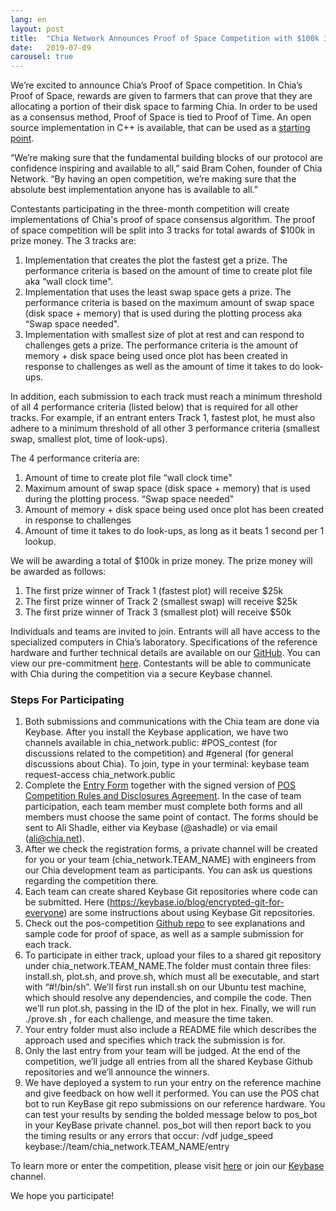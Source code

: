 ```yaml
---
lang: en
layout: post
title:  "Chia Network Announces Proof of Space Competition with $100k in Total Prize Money"
date:   2019-07-09
carousel: true
---
```


We’re excited to announce Chia’s Proof of Space competition. In Chia’s Proof of Space, rewards are given to farmers that can prove that they are allocating a portion of their disk space to farming Chia. In order to be used as a consensus method, Proof of Space is tied to Proof of Time. An open source implementation in C++ is available, that can be used as a [starting point](https://github.com/Chia-Network/proofofspace).

“We’re making sure that the fundamental building blocks of our protocol are confidence inspiring and available to all,” said Bram Cohen, founder of Chia Network. “By having an open competition, we’re making sure that the absolute best implementation anyone has is available to all.”

Contestants participating in the three-month competition will create implementations of Chia's proof of space consensus algorithm. The proof of space competition will be split into 3 tracks for total awards of $100k in prize money. The 3 tracks are:

1. Implementation that creates the plot the fastest get a prize. The performance criteria is based on the amount of time to create plot file aka “wall clock time".  
2. Implementation that uses the least swap space gets a prize. The performance criteria is based on the maximum amount of swap space (disk space + memory) that is used during the plotting process aka “Swap space needed".  
3. Implementation with smallest size of plot at rest and can respond to challenges gets a prize. The performance criteria is the amount of memory + disk space being used once plot has been created in response to challenges as well as the amount of time it takes to do look-ups.  

In addition, each submission to each track must reach a minimum threshold of all 4 performance criteria (listed below) that is required for all other tracks. For example, if an entrant enters Track 1, fastest plot, he must also adhere to a minimum threshold of all other 3 performance criteria (smallest swap, smallest plot, time of look-ups). 

The 4 performance criteria are: 

1. Amount of time to create plot file “wall clock time"  
2. Maximum amount of swap space (disk space + memory) that is used during the plotting process. “Swap space needed"  
3. Amount of memory + disk space being used once plot has been created in response to challenges  
4. Amount of time it takes to do look-ups, as long as it beats 1 second per 1 lookup.   

We will be awarding a total of $100k in prize money. The prize money will be awarded as follows:  

1. The first prize winner of Track 1 (fastest plot) will receive $25k  
2. The first prize winner of Track 2 (smallest swap) will receive $25k  
3. The first prize winner of Track 3 (smallest plot) will receive $50k  

Individuals and teams are invited to join. Entrants will all have access to the specialized computers in Chia’s laboratory. Specifications of the reference hardware and further technical details are available on our [GitHub](https://github.com/Chia-Network/proofofspace). You can view our pre-commitment [here](https://github.com/Chia-Network/proofofspace/blob/master/contest_intro.md). Contestants will be able to communicate with Chia during the competition via a secure Keybase channel.

### Steps For Participating

1. Both submissions and communications with the Chia team are done via Keybase. After you install the Keybase application, we have two channels available in chia_network.public: #POS_contest (for discussions related to the competition) and #general (for general discussions about Chia). To join, type in your terminal: keybase team request-access chia_network.public  
2. Complete the [Entry Form](https://github.com/Chia-Network/proofofspace/blob/master/2019%20CHIA%20NETWORK%20CHALLENGE%20APPLICATION%20FORM.pdf) together with the signed version of [POS Competition Rules and Disclosures Agreement](https://github.com/Chia-Network/proofofspace/blob/master/Chia%20Network%20-%20POS%20Contest%20Rules%20and%20Disclosures.pdf). In the case of team participation, each team member must complete both forms and all members must choose the same point of contact. The forms should be sent to Ali Shadle, either via Keybase (@ashadle) or via email (ali@chia.net).  
3. After we check the registration forms, a private channel will be created for you or your team (chia_network.TEAM_NAME) with engineers from our Chia development team as participants. You can ask us questions regarding the competition there.  
4. Each team can create shared Keybase Git repositories where code can be submitted. Here (https://keybase.io/blog/encrypted-git-for-everyone) are some instructions about using Keybase Git repositories.  
5. Check out the pos-competition [Github repo](https://github.com/Chia-Network/proofofspace) to see explanations and sample code for proof of space, as well as a sample submission for each track.  
6. To participate in either track, upload your files to a shared git repository under chia_network.TEAM_NAME.The folder must contain three files: install.sh, plot.sh, and prove.sh, which must all be executable, and start with “#!/bin/sh”. We’ll first run install.sh on our Ubuntu test machine, which should resolve any dependencies, and compile the code. Then we’ll run plot.sh, passing in the ID of the plot in hex. Finally, we will run ./prove.sh <challenge>, for each challenge, and measure the time taken.  
7. Your entry folder must also include a README file which describes the approach used and specifies which track the submission is for.  
8. Only the last entry from your team will be judged. At the end of the competition, we’ll judge all entries from all the shared Keybase Github repositories and we’ll announce the winners.  
9. We have deployed a system to run your entry on the reference machine and give feedback on how well it performed. You can use the POS chat bot to run KeyBase git repo submissions on our reference hardware. You can test your results by sending the bolded message below to pos_bot in your KeyBase private channel. pos_bot will then report back to you the timing results or any errors that occur: /vdf judge_speed keybase://team/chia_network.TEAM_NAME/entry

To learn more or enter the competition, please visit [here](https://www.chia.net/) or join our [Keybase](https://keybase.io/team/chia_network.public) channel.

We hope you participate!
